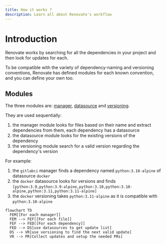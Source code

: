 ```yaml
---
title: How it works ?
description: Learn all about Renovate's workflow
---
```


# Introduction

Renovate works by searching for all the dependencies in your project and then look for updates for each.

To be compatible with the variety of dependency-naming and versioning conventions, Renovate has defined modules for each known convention, and you can define your own too.

## Modules

The three modules are: [manager](../modules/manager/index.md), [datasource](../modules/datasource/index.md) and [versioning](../modules/versioning.md).

They are used sequentially:

1. the manager module looks for files based on their name and extract dependencies from them, each dependency has a datasource
2. the datasource module looks for the existing versions of the dependency
3. the versioning module search for a valid version regarding the dependency's version

For example:

1. the `gitlabci` manager finds a dependency named `python:3.10-alpine` of datasource `docker`
2. the `docker` datasource looks for versions and finds `[python:3.9,python:3.9-alpine,python:3.10,python:3.10-alpine,python:3.11,python:3.11-alpine]`
3. the `docker` versioning takes `python:3.11-alpine` as it is compatible with `python:3.10-alpine`

```mermaid
flowchart TD
  FEM[[For each manager]]
  FEM --> FEF[[For each file]]
  FEF --> FED[[For each dependency]]
  FED --> DS[use datasources to get update list]
  DS --> VR[use versioning to find the next valid update]
  VR --> PR[Collect updates and setup the needed PRs]
```